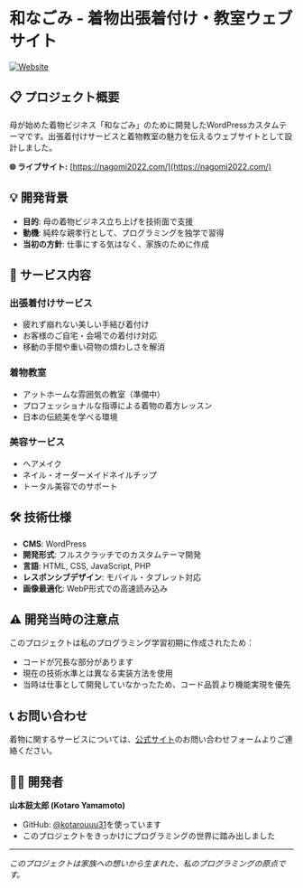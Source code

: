 # 和なごみ - 着物出張着付け・教室ウェブサイト

[![Website](https://img.shields.io/website-up-down-green-red/https/nagomi2022.com.svg)](https://nagomi2022.com/)


## 📋 プロジェクト概要

母が始めた着物ビジネス「和なごみ」のために開発したWordPressカスタムテーマです。出張着付けサービスと着物教室の魅力を伝えるウェブサイトとして設計しました。

**🌐 ライブサイト:** [https://nagomi2022.com/](https://nagomi2022.com/)

## 💡 開発背景

- **目的**: 母の着物ビジネス立ち上げを技術面で支援
- **動機**: 純粋な親孝行として、プログラミングを独学で習得
- **当初の方針**: 仕事にする気はなく、家族のために作成

## 🎯 サービス内容

### 出張着付けサービス
- 疲れず崩れない美しい手結び着付け
- お客様のご自宅・会場での着付け対応
- 移動の手間や重い荷物の煩わしさを解消

### 着物教室
- アットホームな雰囲気の教室（準備中）
- プロフェッショナルな指導による着物の着方レッスン
- 日本の伝統美を学べる環境

### 美容サービス
- ヘアメイク
- ネイル・オーダーメイドネイルチップ
- トータル美容でのサポート

## 🛠 技術仕様

- **CMS**: WordPress
- **開発形式**: フルスクラッチでのカスタムテーマ開発
- **言語**: HTML, CSS, JavaScript, PHP
- **レスポンシブデザイン**: モバイル・タブレット対応
- **画像最適化**: WebP形式での高速読み込み

## ⚠️ 開発当時の注意点

このプロジェクトは私のプログラミング学習初期に作成されたため：
- コードが冗長な部分があります
- 現在の技術水準とは異なる実装方法を使用
- 当時は仕事として開発していなかったため、コード品質より機能実現を優先

## 📞 お問い合わせ

着物に関するサービスについては、[公式サイト](https://nagomi2022.com/)のお問い合わせフォームよりご連絡ください。

## 👨‍💻 開発者

**山本鼓太郎 (Kotaro Yamamoto)**  
- GitHub: [@kotarouuu31](https://github.com/kotarouuu31)を使っています
- このプロジェクトをきっかけにプログラミングの世界に踏み出しました

---

*このプロジェクトは家族への想いから生まれた、私のプログラミングの原点です。*
